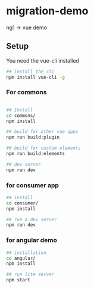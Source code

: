 # migration-demo
ng1 -> vue demo

## Setup

You need the vue-cli installed

```bash
## install the cli
npm install vue-cli -g
```

### For commons

```bash

## Install
cd commons/
npm install

## build for other vue apps
npm run build:plugin

## build for custom elements
npm run build:elements

## dev server
npm run dev
```

### for consumer app

```bash
## install
cd consumer/
npm install

## run a dev server
npm run dev
```

### for angular demo

```bash
## installation
cd angular/
npm install

## run lite server
npm start
```


